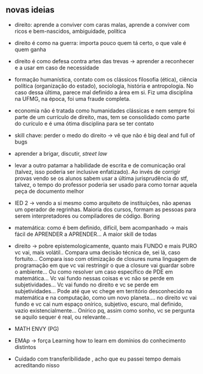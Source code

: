 ## novas ideias

- direito: aprende a conviver com caras malas, aprende a conviver com ricos e bem-nascidos, ambiguidade, política
- direito é como na guerra: importa pouco quem tá certo, o que vale é quem ganha
- direito é como defesa contra artes das trevas -> aprender a reconhecer e a usar em caso de  necessidade
- formação humanística, contato com os clássicos filosofia (ética), ciência política (organização do estado), sociologia, história e antropologia. No caso dessa última, parece mal definido a área em si. Fiz uma disciplina na UFMG, na época, foi uma fraude completa.
- economia não é tratada como humanidades clássicas e nem sempre foi parte de um currículo de direito, mas, tem se consolidado como parte do curículo e é uma ótima disciplina para se ter contato
- skill chave: perder o medo do direito -> vê que não é big deal and full of bugs
- aprender a brigar, discutir, *street law*
- levar a outro patamar a habilidade de escrita e de comunicação oral (talvez, isso poderia ser inclusive enfatizado). Ao invés de corrigir provas vendo se os alunos sabem usar a última jurisprudência do stf, talvez, o tempo do professor poderia ser usado para como tornar aquela peça de documento melhor
- IED 2 -> vendo a si mesmo como arquiteto de instituições, não apenas um operador de regrinhas.  Maioria dos cursos, formam as pessoas para serem interpretadores ou compiladores de código. Boring



- matemática: como é bem definido, difícil, bem acompanhado -> mais fácil de APRENDER a APRENDER... A maior skill de todas
- direito -> pobre epistemologicamente, quanto mais FUNDO e mais  PURO vc vai, mais volátil.. Compara uma decisão técnica de, sei lá, caso fortuito... Compara isso com otimização de closures numa linguagem de programação em que vc vai restringir o que a closure vai guardar sobre o ambiente... Ou como resolver um caso específico de PDE em matemática... Vc vai fundo nessas coisas e vc não se perde em subjetividades... Vc vai fundo no direito e vc se perde em subjetividades... Pode até que vc chege em território desconhecido na matemática e na computação, como um novo planeta.... no direito vc vai fundo e vc cai num espaço onírico, subjetivo, escuro, mal definido, vazio existencialmente... Onírico pq, assim como sonho, vc se pergunta se aquilo sequer é real, ou relevante...



- MATH ENVY (PG)
- EMAp -> força Learning how to learn em domínios do conhecimento distintos
- Cuidado com transferibilidade , acho que eu passei tempo demais acreditando nisso


